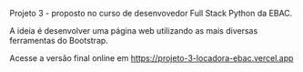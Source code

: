 Projeto 3 - proposto no curso de desenvovedor Full Stack Python da EBAC.

A ideia é desenvolver uma página web utilizando as mais diversas ferramentas do Bootstrap.

Acesse a versão final online em https://projeto-3-locadora-ebac.vercel.app